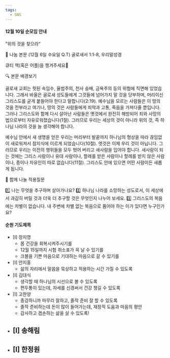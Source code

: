 ```yaml
---
tags:
  - SNS
---
```


#### 12월 10일 순모임 안내 

"위의 것을 찾으라“

📖 나눔 본문 (12월 6일 수요일 Q.T)
 골로새서 1:1-8, 우리말성경

큐티 책(혹은 어플)을 챙겨주세요🧡

🔍 본문 배경보기

  골로새 교회는 헛된 속임수, 율법주의, 천사 숭배, 금욕주의 등의 위협에 직면해 있었습니다. 그래서 바울은 골로새 성도들에게 그것들에 넘어가지 말 것을 당부하며, 머리이신 그리스도를 굳게 붙들어야 한다고 말합니다(2:19). 예수님을 모르는 사람들은 이 땅의 것을 전부라고 여기나, 땅의 것은 사람들에게 죄악과 고통, 죽음을 가져다줄 뿐입니다. 그러나 그리스도와 함께 다시 살아난 사람들은 옛것에서 완전히 해방되어 죄와 사망의 법으로부터 자유로워졌습니다(1절). 그러므로 우리는 세상의 것이 아니라 위의 것, 즉 하나님 나라의 것을 늘 생각해야 합니다.

  예수님 안에서 새 생명을 얻은 우리는 머리부터 발끝까지 하나님의 형상을 따라 끊임없이 새로워져서 참지식에 이르게 되었습니다(10절). 엣것은 이제 우리 것이 아닙니다. 그러므로 우리는 이전의 행위들을 모두 벗어 버리고 새사람을 입어야 합니다. 새사람이 되는 것에는 그리스 사람이나 유대 사람이나, 할례를 받은 사람이나 할례를 받지 않은 사람이나, 종이나 자유인이 따로 없습니다(11절). 그리스도 안에 있으면 어떤 사람이든 새롭게 됩니다.


🌿 함께 나눌 적용질문

1️⃣ 나는 무엇을 추구하며 살아가나요?
2️⃣ 하나님 나라를 소망하는 성도로서, 이 세상에서 과감히 버릴 것과 더욱 더 추구할 것은 무엇인지 나누어 보세요.
3️⃣ 그리스도의 복음에는 차별이 없습니다. 내 주변에 차별 없는 복음으로 품어야 하는 이가 있다면 누구인가요?

#### 순원 기도제목
- [I] 장지영
	- 몸 건강을 회복시켜주시기를
	- 12월 15일까지 시험 취소표가 꼭 날 수 있기를
	- 크블을 기쁜 마음으로 기대하는 마음으로 갈 수 있기를
- [I] 안지홍
	- 삶의 자리에서 말씀을 묵상하고 적용하는 시간 가질 수 있도록
- [I] 김대식
	- 생각할 때 하나님의 시선으로 볼 수 있도록
	- 편두통이 있는데, 자세를 신경써서 건강 챙길 수 있도록 
- [I] 고찬양
	- 종강하니까 마무리 잘하고, 졸작 준비 잘 할 수 있도록
	- 졸작 준비하는데 돈이 많이 들어가는데, 재정적 도움과 마음의 평안
	- 감사하고 겸손하는 삶을 살 수 있도록!
- [I] 송해림
	- 
- [I] 한정원
	- 



